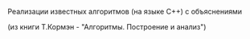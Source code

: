 Реализации известных алгоритмов (на языке C++) с объяснениями

(из книги Т.Кормэн - "Алгоритмы. Построение и анализ")